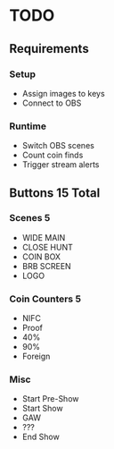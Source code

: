 # TODO

## Requirements

### Setup

- Assign images to keys
- Connect to OBS

### Runtime

- Switch OBS scenes
- Count coin finds
- Trigger stream alerts

## Buttons 15 Total

### Scenes 5

- WIDE MAIN
- CLOSE HUNT
- COIN BOX
- BRB SCREEN
- LOGO

### Coin Counters 5 

- NIFC
- Proof
- 40%
- 90%
- Foreign

### Misc

- Start Pre-Show
- Start Show
- GAW
- ???
- End Show
